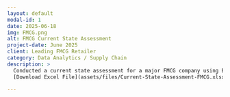 ```yaml
---
layout: default
modal-id: 1
date: 2025-06-18
img: FMCG.png
alt: FMCG Current State Assessment
project-date: June 2025
client: Leading FMCG Retailer
category: Data Analytics / Supply Chain
description: >
  Conducted a current state assessment for a major FMCG company using Excel-based models. Analysis included assessment of demographic, operational & inventory data.
  [Download Excel File](assets/files/Current-State-Assessment-FMCG.xlsx)

---
```

